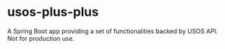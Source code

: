 # usos-plus-plus
A Spring Boot app providing a set of functionalities backed by USOS API. Not for production use.
